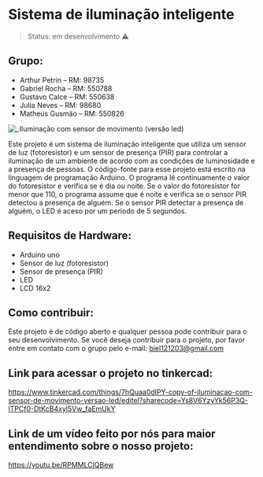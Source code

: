 # Sistema de iluminação inteligente
> Status: em desenvolvimento ⚠️
## Grupo:

- Arthur Petrin – RM: 98735 
- Gabriel Rocha – RM: 550788 
- Gustavo Calce – RM: 550638 
- Julia Neves – RM: 98680 
- Matheus Gusmão – RM: 550826

![_Iluminação com sensor de movimento (versão led)](https://github.com/gabrieldfr/Sprint2_Edge/assets/127216244/98c2960b-2feb-460a-81c2-bed31a25fc0d)

Este projeto é um sistema de iluminação inteligente que utiliza um sensor de luz (fotoresistor) e um sensor de presença (PIR) para controlar a iluminação de um ambiente de acordo com as condições de luminosidade e a presença de pessoas.
O código-fonte para esse projeto está escrito na linguagem de programação Arduino. O programa lê continuamente o valor do fotoresistor e verifica se é dia ou noite. Se o valor do fotoresistor for menor que 110, o programa assume que é noite e verifica se o sensor PIR detectou a presença de alguém. Se o sensor PIR detectar a presença de alguém, o LED é aceso por um período de 5 segundos.

## Requisitos de Hardware:

- Arduino uno 
- Sensor de luz (fotoresistor) 
- Sensor de presença (PIR)
- LED <br>
- LCD 16x2 

## Como contribuir:
Este projeto é de código aberto e qualquer pessoa pode contribuir para o seu desenvolvimento. Se você deseja contribuir para o projeto, por favor entre em contato com o grupo pelo e-mail: biel121203@gmail.com

## Link para acessar o projeto no tinkercad:
<https://www.tinkercad.com/things/7hQuaa0dIPY-copy-of-iluminacao-com-sensor-de-movimento-versao-led/editel?sharecode=Ys8V6YzyYk56P3Q-lTPCf0-DtKcB4xyl5Vw_faEmUkY>

## Link de um vídeo feito por nós para maior entendimento sobre o nosso projeto:
<https://youtu.be/RPMMLClQBew>
